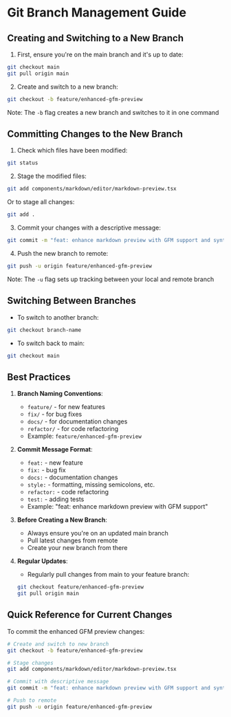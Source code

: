 # Git Branch Management Guide

## Creating and Switching to a New Branch

1. First, ensure you're on the main branch and it's up to date:
```bash
git checkout main
git pull origin main
```

2. Create and switch to a new branch:
```bash
git checkout -b feature/enhanced-gfm-preview
```
Note: The `-b` flag creates a new branch and switches to it in one command

## Committing Changes to the New Branch

1. Check which files have been modified:
```bash
git status
```

2. Stage the modified files:
```bash
git add components/markdown/editor/markdown-preview.tsx
```
Or to stage all changes:
```bash
git add .
```

3. Commit your changes with a descriptive message:
```bash
git commit -m "feat: enhance markdown preview with GFM support and syntax highlighting"
```

4. Push the new branch to remote:
```bash
git push -u origin feature/enhanced-gfm-preview
```
Note: The `-u` flag sets up tracking between your local and remote branch

## Switching Between Branches

- To switch to another branch:
```bash
git checkout branch-name
```

- To switch back to main:
```bash
git checkout main
```

## Best Practices

1. **Branch Naming Conventions**:
   - `feature/` - for new features
   - `fix/` - for bug fixes
   - `docs/` - for documentation changes
   - `refactor/` - for code refactoring
   - Example: `feature/enhanced-gfm-preview`

2. **Commit Message Format**:
   - `feat:` - new feature
   - `fix:` - bug fix
   - `docs:` - documentation changes
   - `style:` - formatting, missing semicolons, etc.
   - `refactor:` - code refactoring
   - `test:` - adding tests
   - Example: "feat: enhance markdown preview with GFM support"

3. **Before Creating a New Branch**:
   - Always ensure you're on an updated main branch
   - Pull latest changes from remote
   - Create your new branch from there

4. **Regular Updates**:
   - Regularly pull changes from main to your feature branch:
   ```bash
   git checkout feature/enhanced-gfm-preview
   git pull origin main
   ```

## Quick Reference for Current Changes

To commit the enhanced GFM preview changes:
```bash
# Create and switch to new branch
git checkout -b feature/enhanced-gfm-preview

# Stage changes
git add components/markdown/editor/markdown-preview.tsx

# Commit with descriptive message
git commit -m "feat: enhance markdown preview with GFM support and syntax highlighting"

# Push to remote
git push -u origin feature/enhanced-gfm-preview
```
